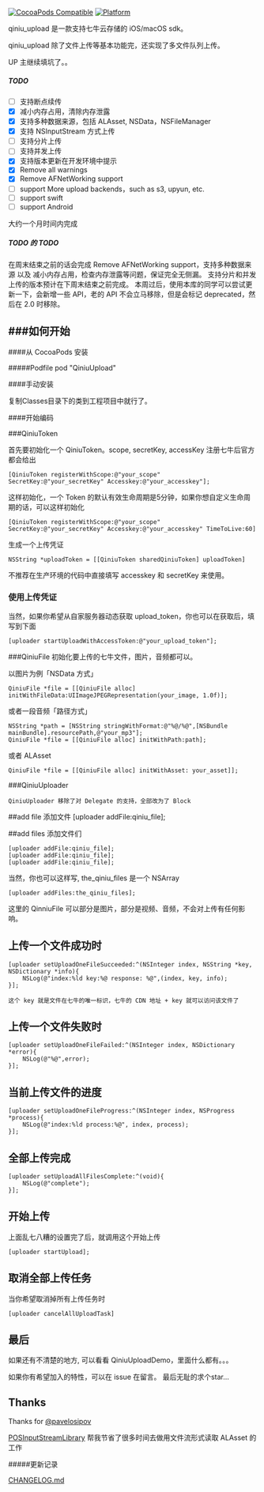 [![CocoaPods Compatible](https://img.shields.io/cocoapods/v/QiniuUpload.svg)](https://img.shields.io/cocoapods/v/QiniuUpload.svg)
[![Platform](https://img.shields.io/cocoapods/p/QiniuUpload.svg?style=flat)](http://cocoadocs.org/docsets/QiniuUpload)

qiniu_upload 是一款支持七牛云存储的 iOS/macOS sdk。

qiniu_upload 除了文件上传等基本功能完，还实现了多文件队列上传。

UP 主继续填坑了。。


##### TODO
- [ ] 支持断点续传
- [x] 减小内存占用，清除内存泄露
- [x] 支持多种数据来源，包括 ALAsset, NSData，NSFileManager
- [x] 支持 NSInputStream 方式上传
- [ ] 支持分片上传
- [ ] 支持并发上传
- [x] 支持版本更新在开发环境中提示 
- [x] Remove all warnings 
- [x] Remove AFNetWorking support
- [ ] support More upload backends，such as s3, upyun, etc.
- [ ] support swift
- [ ] support Android
  
大约一个月时间内完成

##### TODO 的 TODO

在周末结束之前的话会完成 Remove AFNetWorking support，支持多种数据来源 以及 减小内存占用，检查内存泄露等问题，保证完全无侧漏。
支持分片和并发上传的版本预计在下周末结束之前完成。
本周过后，使用本库的同学可以尝试更新一下，会新增一些 API，老的 API 不会立马移除，但是会标记 deprecated，然后在 2.0 时移除。


###如何开始
---
####从 CocoaPods 安装

#####Podfile
	pod "QiniuUpload"


####手动安装

复制Classes目录下的类到工程项目中就行了。

####开始编码

###QiniuToken

首先要初始化一个 QiniuToken。scope, secretKey, accessKey 注册七牛后官方都会给出

	[QiniuToken registerWithScope:@"your_scope" SecretKey:@"your_secretKey" Accesskey:@"your_accesskey"];

这样初始化，一个 Token 的默认有效生命周期是5分钟，如果你想自定义生命周期的话，可以这样初始化

    [QiniuToken registerWithScope:@"your_scope" SecretKey:@"your_secretKey" Accesskey:@"your_accesskey" TimeToLive:60]

生成一个上传凭证
	
	NSString *uploadToken = [[QiniuToken sharedQiniuToken] uploadToken]


不推荐在生产环境的代码中直接填写 accesskey 和 secretKey 来使用。

### 使用上传凭证

当然，如果你希望从自家服务器动态获取 upload_token，你也可以在获取后，填写到下面

    [uploader startUploadWithAccessToken:@"your_upload_token"];

###QiniuFile
初始化要上传的七牛文件，图片，音频都可以。

以图片为例「NSData 方式」

	QiniuFile *file = [[QiniuFile alloc] initWithFileData:UIImageJPEGRepresentation(your_image, 1.0f)];


或者一段音频「路径方式」
    
    NSString *path = [NSString stringWithFormat:@"%@/%@",[NSBundle mainBundle].resourcePath,@"your_mp3"];
    QiniuFile *file = [[QiniuFile alloc] initWithPath:path];


或者 ALAsset

    QiniuFile *file = [[QiniuFile alloc] initWithAsset: your_asset]];

###QiniuUploader

    QiniuUploader 移除了对 Delegate 的支持，全部改为了 Block

##add file 添加文件
	[uploader addFile:qiniu_file];
    
##add files 添加文件们
   	
   	[uploader addFile:qiniu_file];
    [uploader addFile:qiniu_file];
    [uploader addFile:qiniu_file];

当然，你也可以这样写, the_qiniu_files 是一个 NSArray
   	
   	[uploader addFiles:the_qiniu_files];

这里的 QinniuFile 可以部分是图片，部分是视频、音频，不会对上传有任何影响。
    
## 上传一个文件成功时

    [uploader setUploadOneFileSucceeded:^(NSInteger index, NSString *key, NSDictionary *info){
        NSLog(@"index:%ld key:%@ response: %@",(index, key, info);
    }];

    这个 key 就是文件在七牛的唯一标识，七牛的 CDN 地址 + key 就可以访问该文件了
## 上传一个文件失败时
    
    [uploader setUploadOneFileFailed:^(NSInteger index, NSDictionary *error){
        NSLog(@"%@",error);
    }];

## 当前上传文件的进度

    [uploader setUploadOneFileProgress:^(NSInteger index, NSProgress *process){
        NSLog(@"index:%ld process:%@", index, process);
    }];
## 全部上传完成
    

    [uploader setUploadAllFilesComplete:^(void){
        NSLog(@"complete");
    }];

## 开始上传

上面乱七八糟的设置完了后，就调用这个开始上传

    [uploader startUpload];


## 取消全部上传任务
	
当你希望取消掉所有上传任务时
	
	[uploader cancelAllUploadTask]

## 最后

如果还有不清楚的地方, 可以看看 QiniuUploadDemo，里面什么都有。。。

如果你有希望加入的特性，可以在 issue 在留言。
最后无耻的求个star...

## Thanks

Thanks for [@pavelosipov](https://github.com/pavelosipov)

[POSInputStreamLibrary](https://github.com/pavelosipov/POSInputStreamLibrary
) 帮我节省了很多时间去做用文件流形式读取 ALAsset 的工作

#####更新记录
	
[CHANGELOG.md](https://github.com/huhuanming/qiniu_upload/blob/master/CHANGELOG.md)
	
	